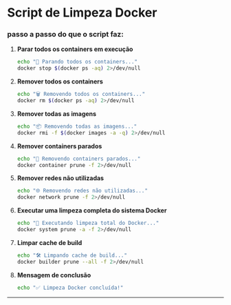 # Script de Limpeza Docker


### passo a passo do que o script faz:

1. **Parar todos os containers em execução**
    ```bash
    echo "🛑 Parando todos os containers..."
    docker stop $(docker ps -aq) 2>/dev/null
    ```

2. **Remover todos os containers**
    ```bash
    echo "🗑 Removendo todos os containers..."
    docker rm $(docker ps -aq) 2>/dev/null
    ```

3. **Remover todas as imagens**
    ```bash
    echo "📦 Removendo todas as imagens..."
    docker rmi -f $(docker images -a -q) 2>/dev/null
    ```

4. **Remover containers parados**
    ```bash
    echo "🚮 Removendo containers parados..."
    docker container prune -f 2>/dev/null
    ```

5. **Remover redes não utilizadas**
    ```bash
    echo "🌐 Removendo redes não utilizadas..."
    docker network prune -f 2>/dev/null
    ```

6. **Executar uma limpeza completa do sistema Docker**
    ```bash
    echo "🧹 Executando limpeza total do Docker..."
    docker system prune -a -f 2>/dev/null
    ```

7. **Limpar cache de build**
    ```bash
    echo "🛠 Limpando cache de build..."
    docker builder prune --all -f 2>/dev/null
    ```

8. **Mensagem de conclusão**
    ```bash
    echo "✅ Limpeza Docker concluída!"
    ```

---
